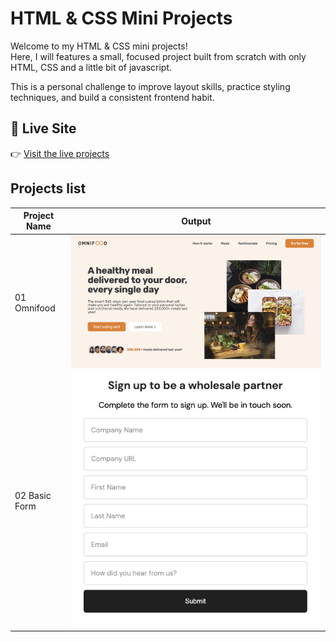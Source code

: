 # HTML & CSS Mini Projects

Welcome to my HTML & CSS mini projects!  
Here, I will features a small, focused project built from scratch with only HTML, CSS and a little bit of javascript.

This is a personal challenge to improve layout skills, practice styling techniques, and build a consistent frontend habit.

## 🚀 Live Site

👉 [Visit the live projects](https://vannymagalong.github.io/html-css-mini-projects/)

## Projects list

| Project Name              | Output                                                         |
| ------------------------- | -------------------------------------------------------------- |
| 01 Omnifood               | ![Output](./01-omnifood/output.png)                            |
| 02 Basic Form             | ![Output](./02-form/output.png)                                |